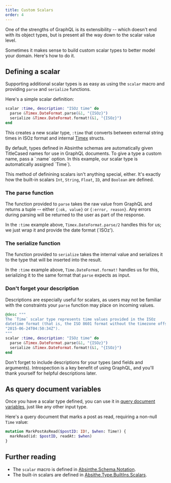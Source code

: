 ```yaml
---
title: Custom Scalars
order: 4
---
```


One of the strengths of GraphQL is its extensibility -- which doesn't end with
its object types, but is present all the way down to the scalar value level.

Sometimes it makes sense to build custom scalar types to better model your
domain. Here's how to do it.

## Defining a scalar

Supporting additional scalar types is as easy as using the `scalar` macro and
providing `parse` and `serialize` functions.

Here's a simple scalar definition:

```elixir
scalar :time, description: "ISOz time" do
  parse &Timex.DateFormat.parse(&1, "{ISOz}")
  serialize &Timex.DateFormat.format!(&1, "{ISOz}")
end
```

This creates a new scalar type, `:time` that converts between external string
times in ISOz format and internal [Timex](https://github.com/bitwalker/timex)
structs.

<p class="notice">
 By default, types defined in Absinthe schemas are automatically given TitleCased
 names for use in GraphQL documents. To give a type a custom name, pass a
 `:name` option. In this example, our scalar type is automatically assigned `Time`).
 </p>

This method of definining scalars isn't anything special, either. It's exactly
how the built-in scalars `Int`, `String`, `Float`, `ID`, and `Boolean` are defined.

### The parse function

The function provided to `parse` takes the raw value from GraphQL and returns a
tuple -- either `{:ok, value}` or `{:error, reason}`. Any errors during parsing
will be returned to the user as part of the response.

In the `:time` example above, `Timex.DateFormat.parse/2` handles this for us; we
just wrap it and provide the date format (`ISOz').

### The serialize function

The function provided to `serialize` takes the internal value and serializes it
to the type that will be inserted into the result.

In the `:time` example above, `Time.DateFormat.format!` handles us for this,
serializing it to the same format that `parse` expects as input.

### Don't forget your description

Descriptions are especially useful for scalars, as users may not be familiar
with the constraints your `parse` function may place on incoming values.

```elixir
@desc """
The `Time` scalar type represents time values provided in the ISOz
datetime format (that is, the ISO 8601 format without the timezone offset, eg,
"2015-06-24T04:50:34Z").
"""
scalar :time, description: "ISOz time" do
  parse &Timex.DateFormat.parse(&1, "{ISOz}")
  serialize &Timex.DateFormat.format!(&1, "{ISOz}")
end
```

<p class="warning">Don't forget to include descriptions for your types
(and fields and arguments). Introspection is a key benefit of using GraphQL, and
you'll thank yourself for helpful descriptions later.</p>

## As query document variables

Once you have a scalar type defined, you can use it in [query document variables](https://facebook.github.io/graphql/#sec-Language.Query-Document.Variables),
just like any other input type.

Here's a query document that marks a post as read, requiring a non-null `Time` value:

```graphql
mutation MarkPostAsRead($postID: ID!, $when: Time!) {
  markRead(id: $postID, readAt: $when)
}
```

## Further reading

* The `scalar` macro is defined in [Absinthe.Schema.Notation](https://hexdocs.pm/absinthe/Absinthe.Schema.Notation.html).
* The built-in scalars are defined in [Absithe.Type.BuiltIns.Scalars](https://hexdocs.pm/absinthe/Absinthe.Type.BuiltIns.Scalars.html).
